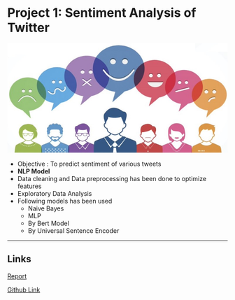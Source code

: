 # Project 1: Sentiment Analysis of Twitter

<img src="https://github.com/SidSolanki28/Sentiment-Analysis-of-Tweets/raw/master/capture.jpg" width="700" height="250">

- Objective : To predict sentiment of various tweets
- **NLP Model**
- Data cleaning and Data preprocessing has been done to optimize features
- Exploratory Data Analysis
- Following models has been used
    - Naive Bayes
    - MLP
    - By Bert Model
    - By Universal Sentence Encoder

---

## Links

[Report](https://github.com/SidSolanki28/Sentiment-Analysis-of-Tweets/blob/master/T_Matrix.pdf)

[Github Link](https://github.com/SidSolanki28/Sentiment-Analysis-of-Twitter)

